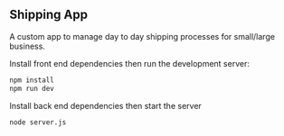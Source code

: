 ## Shipping App 

A custom app to manage day to day shipping processes for small/large business.

Install front end dependencies then run the development server:

```bash
npm install
npm run dev
```

Install back end dependencies then start the server 

```bash
node server.js
```
